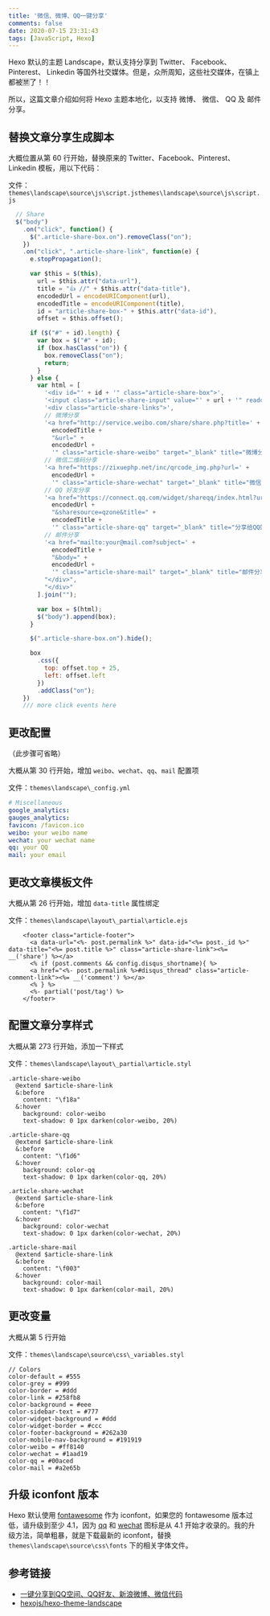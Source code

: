 ```yaml
---
title: '微信、微博、QQ一键分享'
comments: false
date: 2020-07-15 23:31:43
tags: [JavaScript, Hexo]
---
```


Hexo 默认的主题 Landscape，默认支持分享到 <i class="fa fa-twitter" aria-hidden="true"></i> Twitter、<i class="fa fa-facebook-square" aria-hidden="true"></i> Facebook、<i class="fa fa-pinterest" aria-hidden="true"></i> Pinterest、<i class="fa fa-linkedin-square" aria-hidden="true"></i> Linkedin 等国外社交媒体。但是，众所周知，这些社交媒体，在镇上都被🈲了！！

所以，这篇文章介绍如何将 Hexo 主题本地化，以支持 <i class="fa fa-weibo" aria-hidden="true"></i> 微博、<i class="fa fa-wechat" aria-hidden="true"></i> 微信、<i class="fa fa-qq" aria-hidden="true"></i> QQ 及 <i class="fa fa-envelope-o" aria-hidden="true"></i> 邮件分享。

## 替换文章分享生成脚本

大概位置从第 60 行开始，替换原来的 Twitter、Facebook、Pinterest、Linkedin 模板，用以下代码：

文件：`themes\landscape\source\js\script.jsthemes\landscape\source\js\script.js`

``` js
  // Share
  $("body")
    .on("click", function() {
      $(".article-share-box.on").removeClass("on");
    })
    .on("click", ".article-share-link", function(e) {
      e.stopPropagation();

      var $this = $(this),
        url = $this.attr("data-url"),
        title = "👍 //" + $this.attr("data-title"),
        encodedUrl = encodeURIComponent(url),
        encodedTitle = encodeURIComponent(title),
        id = "article-share-box-" + $this.attr("data-id"),
        offset = $this.offset();

      if ($("#" + id).length) {
        var box = $("#" + id);
        if (box.hasClass("on")) {
          box.removeClass("on");
          return;
        }
      } else {
        var html = [
          '<div id="' + id + '" class="article-share-box">',
          '<input class="article-share-input" value="' + url + '" readonly>',
          '<div class="article-share-links">',
          // 微博分享
          '<a href="http://service.weibo.com/share/share.php?title=' +
            encodedTitle +
            "&url=" +
            encodedUrl +
            '" class="article-share-weibo" target="_blank" title="微博分享"></a>',
          // 微信二维码分享
          '<a href="https://zixuephp.net/inc/qrcode_img.php?url=' +
            encodedUrl +
            '" class="article-share-wechat" target="_blank" title="微信分享"></a>',
          // QQ 好友分享
          '<a href="https://connect.qq.com/widget/shareqq/index.html?url=' +
            encodedUrl +
            "&sharesource=qzone&title=" +
            encodedTitle +
            '" class="article-share-qq" target="_blank" title="分享给QQ好友"></a>',
          // 邮件分享
          '<a href="mailto:your@mail.com?subject=' +
            encodedTitle +
            "&body=" +
            encodedUrl +
            '" class="article-share-mail" target="_blank" title="邮件分享"></a>',
          "</div>",
          "</div>"
        ].join("");

        var box = $(html);
        $("body").append(box);
      }

      $(".article-share-box.on").hide();

      box
        .css({
          top: offset.top + 25,
          left: offset.left
        })
        .addClass("on");
    })
    /// more click events here
```

## 更改配置 

（此步骤可省略）

大概从第 30 行开始，增加 `weibo`、`wechat`、`qq`、`mail` 配置项

文件：`themes\landscape\_config.yml`

```yml
# Miscellaneous
google_analytics:
gauges_analytics:
favicon: /favicon.ico
weibo: your weibo name
wechat: your wechat name
qq: your QQ
mail: your email
```

## 更改文章模板文件 

大概从第 26 行开始，增加 `data-title` 属性绑定

文件：`themes\landscape\layout\_partial\article.ejs`

```ejs
    <footer class="article-footer">
      <a data-url="<%- post.permalink %>" data-id="<%= post._id %>" data-title="<%= post.title %>" class="article-share-link"><%= __('share') %></a>
      <% if (post.comments && config.disqus_shortname){ %>
      <a href="<%- post.permalink %>#disqus_thread" class="article-comment-link"><%= __('comment') %></a>
      <% } %>
      <%- partial('post/tag') %>
    </footer>
```

## 配置文章分享样式 

大概从第 273 行开始，添加一下样式

文件：`themes\landscape\layout\_partial\article.styl`

```styl
.article-share-weibo
  @extend $article-share-link
  &:before
    content: "\f18a"
  &:hover
    background: color-weibo
    text-shadow: 0 1px darken(color-weibo, 20%)

.article-share-qq
  @extend $article-share-link
  &:before
    content: "\f1d6"
  &:hover
    background: color-qq
    text-shadow: 0 1px darken(color-qq, 20%)

.article-share-wechat
  @extend $article-share-link
  &:before
    content: "\f1d7"
  &:hover
    background: color-wechat
    text-shadow: 0 1px darken(color-wechat, 20%)
    
.article-share-mail
  @extend $article-share-link
  &:before
    content: "\f003"
  &:hover
    background: color-mail
    text-shadow: 0 1px darken(color-mail, 20%)
```

## 更改变量 

大概从第 5 行开始

文件：`themes\landscape\source\css\_variables.styl`

``` styl
// Colors
color-default = #555
color-grey = #999
color-border = #ddd
color-link = #258fb8
color-background = #eee
color-sidebar-text = #777
color-widget-background = #ddd
color-widget-border = #ccc
color-footer-background = #262a30
color-mobile-nav-background = #191919
color-weibo = #ff8140
color-wechat = #1aad19
color-qq = #00aced
color-mail = #a2e65b
```

## 升级 iconfont 版本

Hexo 默认使用 [fontawesome](http://www.fontawesome.com.cn/) 作为 iconfont，如果您的 fontawesome 版本过低，请升级到至少 4.1，因为 [qq](http://www.fontawesome.com.cn/icons/qq/) 和 [wechat](http://www.fontawesome.com.cn/icons/wechat/) 图标是从 4.1 开始才收录的。我的升级方法，简单粗暴，就是下载最新的 iconfont，替换 `themes\landscape\source\css\fonts` 下的相关字体文件。

## 参考链接

- [一键分享到QQ空间、QQ好友、新浪微博、微信代码](https://zixuephp.net/article-309.html)
- <i class="fa fa-github" aria-hidden="true"></i> [hexojs/hexo-theme-landscape](https://github.com/hexojs/hexo-theme-landscape)
